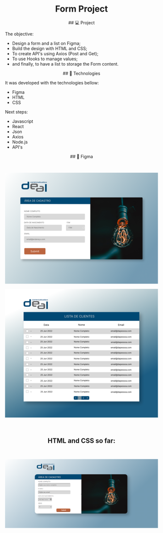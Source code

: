 
<h1 align="center"> Form Project </h1>

<p align="center">
## 💻 Project

<p>The objective:</p>
<ul>
 <li>Design a form and a list on Figma;</li>
<li>Build the design with HTML and CSS;</li>
<li>To create API's using Axios (Post and Get);</li>
<li>To use Hooks to manage values;</li>
<li>and finally, to have a list to storage the Form content.</li>
</ul> 
</p>

<p align="center">
## 🚀 Technologies
          
It was developed with the technologies bellow:

- Figma
- HTML 
- CSS

Next steps:
- Javascript
- React
- Json
- Axios
- Node.js
- API's
</p>
         


<p align="center"> ## 🔖 Figma </p><br> 
<p align="center"><img alt="Form" src="https://github.com/viviandemitry/form/blob/2de4a121d8fc75b53c2c8ba815bcd1df01d0546e/Desktop%20-%205.png"> </p>
<p align="center"><img alt="List" src="https://github.com/viviandemitry/form/blob/2de4a121d8fc75b53c2c8ba815bcd1df01d0546e/Desktop%20-%204.png"> </p>
</p>
<br>

<h2 align="center">HTML and CSS so far:</h2>
<br>
<p align="center">
  <img alt="form project" src="https://github.com/viviandemitry/form/blob/0e7aaff66319823117b5433f61c784cd998b1cc1/final.PNG">
</p>

<br>
